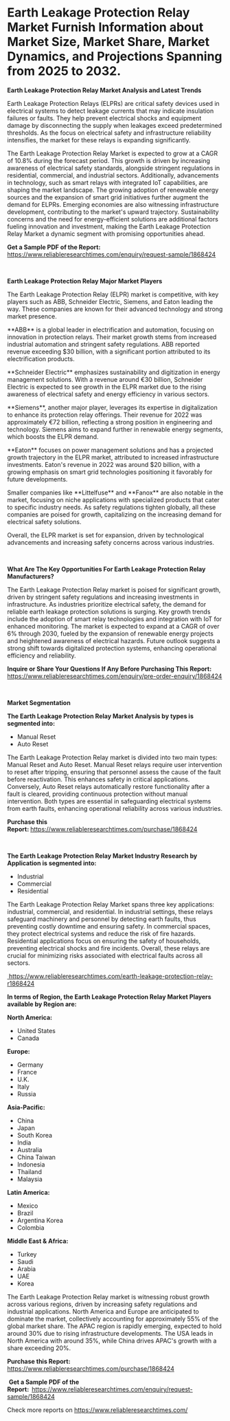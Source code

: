 <p><h1>Earth Leakage Protection Relay Market Furnish Information about Market Size, Market Share, Market Dynamics, and Projections Spanning from 2025 to 2032.</h1></p><p><strong>Earth Leakage Protection Relay Market Analysis and Latest Trends</strong></p>
<p><p>Earth Leakage Protection Relays (ELPRs) are critical safety devices used in electrical systems to detect leakage currents that may indicate insulation failures or faults. They help prevent electrical shocks and equipment damage by disconnecting the supply when leakages exceed predetermined thresholds. As the focus on electrical safety and infrastructure reliability intensifies, the market for these relays is expanding significantly.</p><p>The Earth Leakage Protection Relay Market is expected to grow at a CAGR of 10.8% during the forecast period. This growth is driven by increasing awareness of electrical safety standards, alongside stringent regulations in residential, commercial, and industrial sectors. Additionally, advancements in technology, such as smart relays with integrated IoT capabilities, are shaping the market landscape. The growing adoption of renewable energy sources and the expansion of smart grid initiatives further augment the demand for ELPRs. Emerging economies are also witnessing infrastructure development, contributing to the market's upward trajectory. Sustainability concerns and the need for energy-efficient solutions are additional factors fueling innovation and investment, making the Earth Leakage Protection Relay Market a dynamic segment with promising opportunities ahead.</p></p>
<p><strong>Get a Sample PDF of the Report:&nbsp;</strong> <a href="https://www.reliableresearchtimes.com/enquiry/request-sample/1868424?utm_campaign=3297&utm_medium=2&utm_source=Github&utm_content=ia&utm_term=08042025&utm_id=earth-leakage-protection-relay">https://www.reliableresearchtimes.com/enquiry/request-sample/1868424</a></p>
<p>&nbsp;</p>
<p><strong>Earth Leakage Protection Relay Major Market Players</strong></p>
<p><p>The Earth Leakage Protection Relay (ELPR) market is competitive, with key players such as ABB, Schneider Electric, Siemens, and Eaton leading the way. These companies are known for their advanced technology and strong market presence.</p><p>**ABB** is a global leader in electrification and automation, focusing on innovation in protection relays. Their market growth stems from increased industrial automation and stringent safety regulations. ABB reported revenue exceeding $30 billion, with a significant portion attributed to its electrification products.</p><p>**Schneider Electric** emphasizes sustainability and digitization in energy management solutions. With a revenue around €30 billion, Schneider Electric is expected to see growth in the ELPR market due to the rising awareness of electrical safety and energy efficiency in various sectors.</p><p>**Siemens**, another major player, leverages its expertise in digitalization to enhance its protection relay offerings. Their revenue for 2022 was approximately €72 billion, reflecting a strong position in engineering and technology. Siemens aims to expand further in renewable energy segments, which boosts the ELPR demand.</p><p>**Eaton** focuses on power management solutions and has a projected growth trajectory in the ELPR market, attributed to increased infrastructure investments. Eaton's revenue in 2022 was around $20 billion, with a growing emphasis on smart grid technologies positioning it favorably for future developments.</p><p>Smaller companies like **Littelfuse** and **Fanox** are also notable in the market, focusing on niche applications with specialized products that cater to specific industry needs. As safety regulations tighten globally, all these companies are poised for growth, capitalizing on the increasing demand for electrical safety solutions. </p><p>Overall, the ELPR market is set for expansion, driven by technological advancements and increasing safety concerns across various industries.</p></p>
<p>&nbsp;</p>
<p><strong>What Are The Key Opportunities For Earth Leakage Protection Relay Manufacturers?</strong></p>
<p><p>The Earth Leakage Protection Relay market is poised for significant growth, driven by stringent safety regulations and increasing investments in infrastructure. As industries prioritize electrical safety, the demand for reliable earth leakage protection solutions is surging. Key growth trends include the adoption of smart relay technologies and integration with IoT for enhanced monitoring. The market is expected to expand at a CAGR of over 6% through 2030, fueled by the expansion of renewable energy projects and heightened awareness of electrical hazards. Future outlook suggests a strong shift towards digitalized protection systems, enhancing operational efficiency and reliability.</p></p>
<p><strong>Inquire or Share Your Questions If Any Before Purchasing This Report:</strong> <a href="https://www.reliableresearchtimes.com/enquiry/pre-order-enquiry/1868424?utm_campaign=3297&utm_medium=2&utm_source=Github&utm_content=ia&utm_term=08042025&utm_id=earth-leakage-protection-relay">https://www.reliableresearchtimes.com/enquiry/pre-order-enquiry/1868424</a></p>
<p>&nbsp;</p>
<p><strong>Market Segmentation</strong></p>
<p><strong>The Earth Leakage Protection Relay Market Analysis by types is segmented into:</strong></p>
<p><ul><li>Manual Reset</li><li>Auto Reset</li></ul></p>
<p><p>The Earth Leakage Protection Relay market is divided into two main types: Manual Reset and Auto Reset. Manual Reset relays require user intervention to reset after tripping, ensuring that personnel assess the cause of the fault before reactivation. This enhances safety in critical applications. Conversely, Auto Reset relays automatically restore functionality after a fault is cleared, providing continuous protection without manual intervention. Both types are essential in safeguarding electrical systems from earth faults, enhancing operational reliability across various industries.</p></p>
<p><strong>Purchase this Report:&nbsp;</strong><a href="https://www.reliableresearchtimes.com/purchase/1868424?utm_campaign=3297&utm_medium=2&utm_source=Github&utm_content=ia&utm_term=08042025&utm_id=earth-leakage-protection-relay">https://www.reliableresearchtimes.com/purchase/1868424</a></p>
<p>&nbsp;</p>
<p><strong>The Earth Leakage Protection Relay Market Industry Research by Application is segmented into:</strong></p>
<p><ul><li>Industrial</li><li>Commercial</li><li>Residential</li></ul></p>
<p><p>The Earth Leakage Protection Relay Market spans three key applications: industrial, commercial, and residential. In industrial settings, these relays safeguard machinery and personnel by detecting earth faults, thus preventing costly downtime and ensuring safety. In commercial spaces, they protect electrical systems and reduce the risk of fire hazards. Residential applications focus on ensuring the safety of households, preventing electrical shocks and fire incidents. Overall, these relays are crucial for minimizing risks associated with electrical faults across all sectors.</p></p>
<p><a href="https://www.reliableresearchtimes.com/earth-leakage-protection-relay-r1868424?utm_campaign=3297&utm_medium=2&utm_source=Github&utm_content=ia&utm_term=08042025&utm_id=earth-leakage-protection-relay">&nbsp;https://www.reliableresearchtimes.com/earth-leakage-protection-relay-r1868424</a></p>
<p><strong>In terms of Region, the Earth Leakage Protection Relay Market Players available by Region are:</strong></p>
<p>
    <p> <strong> North America: </strong>
        <ul>
            <li>United States</li>
            <li>Canada</li>
        </ul>
        </p> 
    <p> <strong> Europe: </strong>
        <ul>
            <li>Germany</li>
            <li>France</li>
            <li>U.K.</li>
            <li>Italy</li>
            <li>Russia</li>
        </ul>
        </p> 
    <p> <strong> Asia-Pacific: </strong>
        <ul>
            <li>China</li>
            <li>Japan</li>
            <li>South Korea</li>
            <li>India</li>
            <li>Australia</li>
            <li>China Taiwan</li>
            <li>Indonesia</li>
            <li>Thailand</li>
            <li>Malaysia</li>
        </ul>
        </p> 
    <p> <strong> Latin America: </strong>
        <ul>
            <li>Mexico</li>
            <li>Brazil</li>
            <li>Argentina Korea</li>
            <li>Colombia</li>
        </ul>
        </p> 
    <p> <strong> Middle East & Africa: </strong>
        <ul>
            <li>Turkey</li>
            <li>Saudi</li>
            <li>Arabia</li>
            <li>UAE</li>
            <li>Korea</li>
        </ul>
    </p>
    </p>
<p><p>The Earth Leakage Protection Relay market is witnessing robust growth across various regions, driven by increasing safety regulations and industrial applications. North America and Europe are anticipated to dominate the market, collectively accounting for approximately 55% of the global market share. The APAC region is rapidly emerging, expected to hold around 30% due to rising infrastructure developments. The USA leads in North America with around 35%, while China drives APAC's growth with a share exceeding 20%.</p></p>
<p><strong>Purchase this Report: </strong><a href="https://www.reliableresearchtimes.com/purchase/1868424?utm_campaign=3297&utm_medium=2&utm_source=Github&utm_content=ia&utm_term=08042025&utm_id=earth-leakage-protection-relay">https://www.reliableresearchtimes.com/purchase/1868424</a></p>
<p>&nbsp;<strong>Get a Sample PDF of the Report:&nbsp;&nbsp;</strong><a href="https://www.reliableresearchtimes.com/enquiry/request-sample/1868424?utm_campaign=3297&utm_medium=2&utm_source=Github&utm_content=ia&utm_term=08042025&utm_id=earth-leakage-protection-relay">https://www.reliableresearchtimes.com/enquiry/request-sample/1868424</a></p>
<p><strong></strong></p>
<p>Check more reports on <a href="https://www.reliableresearchtimes.com/?utm_campaign=3297&utm_medium=2&utm_source=Github&utm_content=ia&utm_term=08042025&utm_id=earth-leakage-protection-relay">https://www.reliableresearchtimes.com/</a></p>